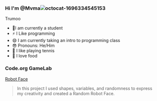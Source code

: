 ### Hi I'm @Mvma![octocat-1696334545153](https://github.com/Mvmatrumoo/MvmaTrumoo/assets/104849084/7d58ddeb-38cf-4174-8488-23258738aecc)
Trumoo
- 🏫I am currently a student
- ⚡ I Like programming
- 😄 I am currently taking an intro to programming class
- 😎 Pronouns: He/Him
- 🎾 I like playing tennis
- 🍜 I love food
### Code.org GameLab
[Robot Face](https://mvmatrumoo.github.io/RobotFace/)
> In this project I used shapes, variables, and randomness to express my creativity and created a Random Robot Face. 

<!--


